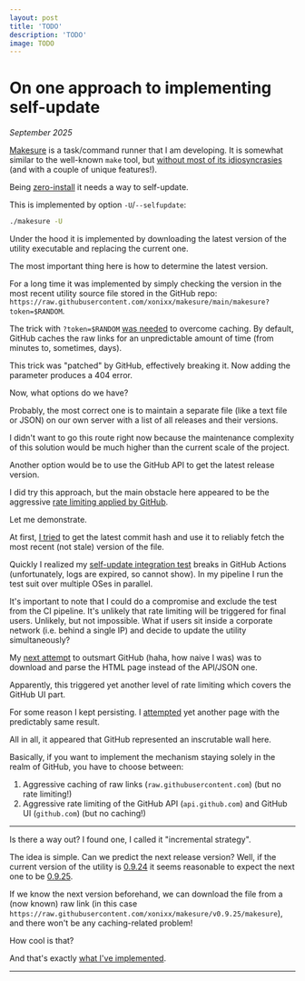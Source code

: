 ```yaml
---
layout: post
title: 'TODO'
description: 'TODO'
image: TODO
---
```


# On one approach to implementing self-update

_September 2025_

[Makesure](https://makesure.dev) is a task/command runner that I am developing. It is somewhat similar to the well-known `make` tool, but [without most of its idiosyncrasies](makesure-vs-make.md) (and with a couple of unique features!).

Being [zero-install](https://makesure.dev/Installation.html) it needs a way to self-update.

This is implemented by option `-U`/`--selfupdate`:

```sh
./makesure -U
```

Under the hood it is implemented by downloading the latest version of the utility executable and replacing the current one.
                                                                                            
The most important thing here is how to determine the latest version.

For a long time it was implemented by simply checking the version in the most recent utility source file stored in the GitHub repo:
`https://raw.githubusercontent.com/xonixx/makesure/main/makesure?token=$RANDOM`. 

The trick with `?token=$RANDOM` [was needed](https://stackoverflow.com/a/79080107/104522) to overcome caching. By default, GitHub caches the raw links for an unpredictable amount of time (from minutes to, sometimes, days).

This trick was "patched" by GitHub, effectively breaking it. Now adding the parameter produces a 404 error.

Now, what options do we have?

Probably, the most correct one is to maintain a separate file (like a text file or JSON) on our own server with a list of all releases and their versions.
                                             
I didn't want to go this route right now because the maintenance complexity of this solution would be much higher than the current scale of the project.

Another option would be to use the GitHub API to get the latest release version.

I did try this approach, but the main obstacle here appeared to be the aggressive [rate limiting applied by GitHub](https://docs.github.com/en/rest/using-the-rest-api/rate-limits-for-the-rest-api?apiVersion=2022-11-28).

Let me demonstrate. 

At first, [I tried](https://github.com/xonixx/makesure/commit/8c645e3a67f76e369117702211fee607f95be327) to get the latest commit hash and use it to reliably fetch the most recent (not stale) version of the file.

Quickly I realized my [self-update integration test](https://github.com/xonixx/makesure/blob/main/tests/200_update.tush) breaks in GitHub Actions (unfortunately, logs are expired, so cannot show). In my pipeline I run the test suit over multiple OSes in parallel.

It's important to note that I could do a compromise and exclude the test from the CI pipeline. It's unlikely that rate limiting will be triggered for final users. Unlikely, but not impossible. What if users sit inside a corporate network (i.e. behind a single IP) and decide to update the utility simultaneously?  

My [next attempt](https://github.com/xonixx/makesure/commit/ab176c696b5177f1912095e75d025c057ded3f89) to outsmart GitHub (haha, how naive I was) was to download and parse the HTML page instead of the API/JSON one.

Apparently, this triggered yet another level of rate limiting which covers the GitHub UI part.

For some reason I kept persisting. I [attempted](https://github.com/xonixx/makesure/commit/54b167b48f46eb335fc9b8586a1b2e0a61b2f41b) yet another page with the predictably same result.

All in all, it appeared that GitHub represented an inscrutable wall here. 

Basically, if you want to implement the mechanism staying solely in the realm of GitHub, you have to choose between:

1. Aggressive caching of raw links (`raw.githubusercontent.com`) (but no rate limiting!)
2. Aggressive rate limiting of the GitHub API (`api.github.com`) and GitHub UI (`github.com`) (but no caching!)

---
 
Is there a way out? I found one, I called it "incremental strategy".

The idea is simple. Can we predict the next release version? Well, if the current version of the utility is [0.9.24](https://github.com/xonixx/makesure/releases/tag/v0.9.24) it seems reasonable to expect the next one to be [0.9.25](https://github.com/xonixx/makesure/releases/tag/v0.9.25).

If we know the next version beforehand, we can download the file from a (now known) raw link (in this case `https://raw.githubusercontent.com/xonixx/makesure/v0.9.25/makesure`), and there won't be any caching-related problem!

How cool is that?

And that's exactly [what I've implemented](https://github.com/xonixx/makesure/compare/9e879557d95c501584f783bbb05db3f43e79920d...d3d1c8d1e5631be066a8925b9742b4278cef492e).

---






